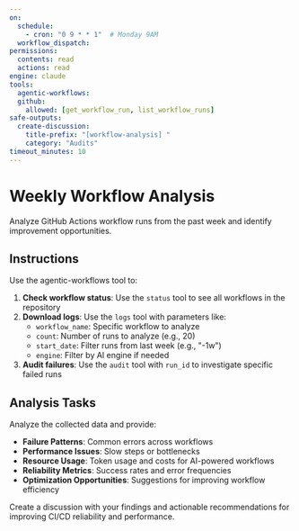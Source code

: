 ```yaml
---
on:
  schedule:
    - cron: "0 9 * * 1"  # Monday 9AM
  workflow_dispatch:
permissions:
  contents: read
  actions: read
engine: claude
tools:
  agentic-workflows:
  github:
    allowed: [get_workflow_run, list_workflow_runs]
safe-outputs:
  create-discussion:
    title-prefix: "[workflow-analysis] "
    category: "Audits"
timeout_minutes: 10
---
```


# Weekly Workflow Analysis

Analyze GitHub Actions workflow runs from the past week and identify improvement opportunities.

## Instructions

Use the agentic-workflows tool to:

1. **Check workflow status**: Use the `status` tool to see all workflows in the repository
2. **Download logs**: Use the `logs` tool with parameters like:
   - `workflow_name`: Specific workflow to analyze
   - `count`: Number of runs to analyze (e.g., 20)
   - `start_date`: Filter runs from last week (e.g., "-1w")
   - `engine`: Filter by AI engine if needed
3. **Audit failures**: Use the `audit` tool with `run_id` to investigate specific failed runs

## Analysis Tasks

Analyze the collected data and provide:

- **Failure Patterns**: Common errors across workflows
- **Performance Issues**: Slow steps or bottlenecks
- **Resource Usage**: Token usage and costs for AI-powered workflows
- **Reliability Metrics**: Success rates and error frequencies
- **Optimization Opportunities**: Suggestions for improving workflow efficiency

Create a discussion with your findings and actionable recommendations for improving CI/CD reliability and performance.
